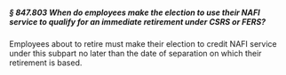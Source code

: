 ##### § 847.803 When do employees make the election to use their NAFI service to qualify for an immediate retirement under CSRS or FERS? #####

Employees about to retire must make their election to credit NAFI service under this subpart no later than the date of separation on which their retirement is based.